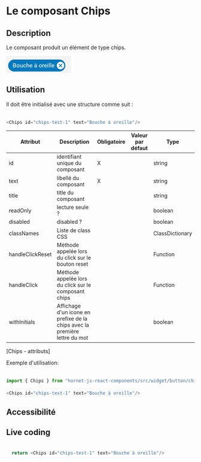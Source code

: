 # Le composant Chips

## Description

Le composant produit un élément de type chips.

![bouton](../sources/button/chips.png)

## Utilisation

Il doit être initialisé avec une structure comme suit :

```javascript

<Chips id="chips-test-1" text="Bouche à oreille"/>

```

| Attribut   | Description                                                       | Obligatoire | Valeur par défaut | Type |
| ---------- | ------------------------------------------------------------------|-------------|------------------ |------|
|  id        | identifiant unique du composant                                   |    X        | &nbsp;            | string      |
| text       | libellé du composant                                              |    X        | &nbsp;             | string      |
| title      | title du composant                                                | &nbsp;      | &nbsp;            | string      |
| readOnly   | lecture seule ?                                                   | &nbsp;      | &nbsp;            | boolean     |
| disabled   | disabled ?                                                        | &nbsp;      | &nbsp;            | boolean     |
| classNames | Liste de class CSS                                                | &nbsp;      | &nbsp;            | ClassDictionary |
| handleClickReset   | Méthode appelée lors du click sur le bouton reset         | &nbsp;      | &nbsp;            |   Function  |
| handleClick     | Méthode appelée lors du click sur le composant chips         | &nbsp;      | &nbsp;            | Function     |
| withInitials      | Affichage d'un icone en prefixe de la chips avec la première lettre du mot                     | &nbsp;      | &nbsp;            | boolean     |
[Chips - attributs]

Exemple d'utilisation:

```javascript

import { Chips } from "hornet-js-react-components/src/widget/button/chips";

<Chips id="chips-test-1" text="Bouche à oreille"/>
```



## Accessibilité



## Live coding

```javascript showroom

  return <Chips id="chips-test-1" text="Bouche à oreille"/>

```
